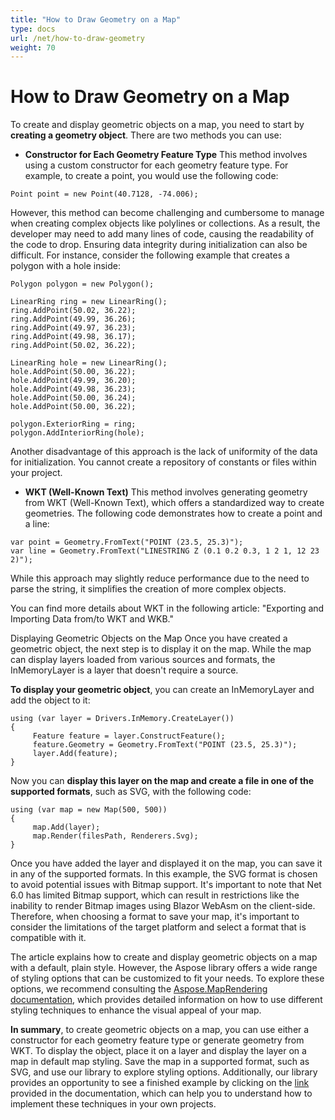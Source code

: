 ```yaml
---
title: "How to Draw Geometry on a Map"
type: docs
url: /net/how-to-draw-geometry
weight: 70
---
```


# How to Draw Geometry on a Map

To create and display geometric objects on a map, you need to start by **creating a geometry object**. There are two methods you can use:

- **Constructor for Each Geometry Feature Type**
This method involves using a custom constructor for each geometry feature type. For example, to create a point, you would use the following code:

```
Point point = new Point(40.7128, -74.006);
```

However, this method can become challenging and cumbersome to manage when creating complex objects like polylines or collections. As a result, the developer may need to add many lines of code, causing the readability of the code to drop. Ensuring data integrity during initialization can also be difficult. For instance, consider the following example that creates a polygon with a hole inside:

```
Polygon polygon = new Polygon();

LinearRing ring = new LinearRing();
ring.AddPoint(50.02, 36.22);
ring.AddPoint(49.99, 36.26);
ring.AddPoint(49.97, 36.23);
ring.AddPoint(49.98, 36.17);
ring.AddPoint(50.02, 36.22);

LinearRing hole = new LinearRing();
hole.AddPoint(50.00, 36.22);
hole.AddPoint(49.99, 36.20);
hole.AddPoint(49.98, 36.23);
hole.AddPoint(50.00, 36.24);
hole.AddPoint(50.00, 36.22);

polygon.ExteriorRing = ring;
polygon.AddInteriorRing(hole);
```

Another disadvantage of this approach is the lack of uniformity of the data for initialization. You cannot create a repository of constants or files within your project.

- **WKT (Well-Known Text)**
This method involves generating geometry from WKT (Well-Known Text), which offers a standardized way to create geometries. The following code demonstrates how to create a point and a line:

```
var point = Geometry.FromText("POINT (23.5, 25.3)");
var line = Geometry.FromText("LINESTRING Z (0.1 0.2 0.3, 1 2 1, 12 23 2)");
```

While this approach may slightly reduce performance due to the need to parse the string, it simplifies the creation of more complex objects.

You can find more details about WKT in the following article: "Exporting and Importing Data from/to WKT and WKB."

Displaying Geometric Objects on the Map
Once you have created a geometric object, the next step is to display it on the map. While the map can display layers loaded from various sources and formats, the InMemoryLayer is a layer that doesn't require a source.

**To display your geometric object**, you can create an InMemoryLayer and add the object to it:

```
using (var layer = Drivers.InMemory.CreateLayer())
{
     Feature feature = layer.ConstructFeature();
     feature.Geometry = Geometry.FromText("POINT (23.5, 25.3)");
     layer.Add(feature);
}
```

Now you can **display this layer on the map and create a file in one of the supported formats**, such as SVG, with the following code:

```
using (var map = new Map(500, 500))
{
     map.Add(layer);
     map.Render(filesPath, Renderers.Svg);
}
```

Once you have added the layer and displayed it on the map, you can save it in any of the supported formats. In this example, the SVG format is chosen to avoid potential issues with Bitmap support. It's important to note that Net 6.0 has limited Bitmap support, which can result in restrictions like the inability to render Bitmap images using Blazor WebAsm on the client-side. Therefore, when choosing a format to save your map, it's important to consider the limitations of the target platform and select a format that is compatible with it.

The article explains how to create and display geometric objects on a map with a default, plain style. However, the Aspose library offers a wide range of styling options that can be customized to fit your needs. To explore these options, we recommend consulting the [Aspose.MapRendering documentation]( https://docs.aspose.com/gis/net/map-rendering/), which provides detailed information on how to use different styling techniques to enhance the visual appeal of your map.

**In summary**, to create geometric objects on a map, you can use either a constructor for each geometry feature type or generate geometry from WKT. To display the object, place it on a layer and display the layer on a map in default map styling. Save the map in a supported format, such as SVG, and use our library to explore styling options. Additionally, our library provides an opportunity to see a finished example by clicking on the [link]( https://github.com/aspose-gis/Aspose.GIS-for-.NET/tree/master/Showcases/Geo.Geometry.Viewer) provided in the documentation, which can help you to understand how to implement these techniques in your own projects.
